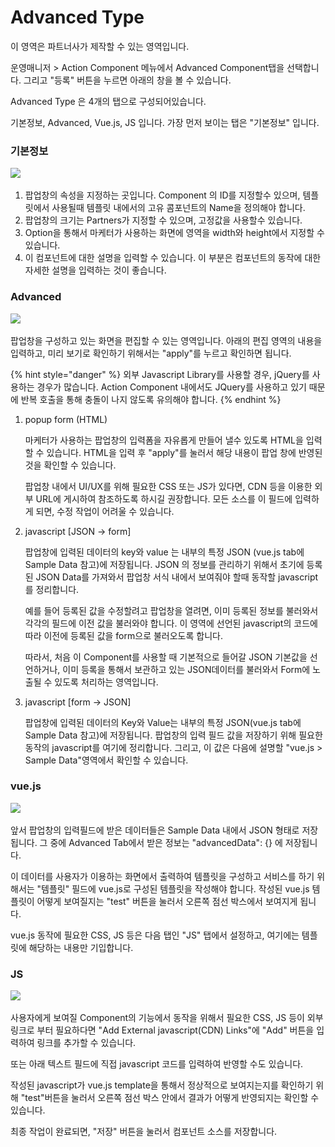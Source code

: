 # Advanced Type

이 영역은 파트너사가 제작할 수 있는 영역입니다.

운영매니저 > Action Component 메뉴에서 Advanced Component탭을 선택합니다. 그리고 "등록" 버튼을 누르면 아래의 창을 볼 수 있습니다.

Advanced Type 은 4개의 탭으로 구성되어있습니다.

기본정보, Advanced, Vue.js, JS 입니다. 가장 먼저 보이는 탭은 "기본정보" 입니다.

### 기본정보

![](<../../../.gitbook/assets/스크린샷 2021-11-02 오후 6.13.12 (1).png>)

1. 팝업창의 속성을 지정하는 곳입니다. Component 의 ID를 지정할수 있으며, 템플릿에서 사용될때 템플릿 내에서의 고유 콤포넌트의 Name을 정의해야 합니다.
2. 팝업창의 크기는 Partners가 지정할 수 있으며, 고정값을 사용할수 있습니다.
3. Option을 통해서 마케터가 사용하는 화면에 영역을 width와 height에서 지정할 수 있습니다.
4. 이 컴포넌트에 대한 설명을 입력할 수 있습니다. 이 부분은 컴포넌트의 동작에 대한 자세한 설명을 입력하는 것이 좋습니다.

### Advanced

![](<../../../.gitbook/assets/스크린샷 2021-11-02 오후 6.13.19 (1).png>)

팝업창을 구성하고 있는 화면을 편집할 수 있는 영역입니다. 아래의 편집 영역의 내용을 입력하고, 미리 보기로 확인하기 위해서는 "apply"를 누르고 확인하면 됩니다.

{% hint style="danger" %}
외부 Javascript Library를 사용할 경우, jQuery를 사용하는 경우가 많습니다. Action Component 내에서도 JQuery를 사용하고 있기 때문에 반복 호출을 통해 충돌이 나지 않도록 유의해야 합니다.
{% endhint %}

1.  popup form (HTML)

    마케터가 사용하는 팝업창의 입력폼을 자유롭게 만들어 낼수 있도록 HTML을 입력할 수 있습니다. HTML을 입력 후 "apply"를 눌러서 해당 내용이 팝업 창에 반영된 것을 확인할 수 있습니다.

    팝업창 내에서 UI/UX를 위해 필요한 CSS 또는 JS가 있다면, CDN 등을 이용한 외부 URL에 게시하여 참조하도록 하시길 권장합니다. 모든 소스를 이 필드에 입력하게 되면, 수정 작업이 어려울 수 있습니다.
2.  javascript \[JSON -> form]

    팝업창에 입력된 데이터의 key와 value 는 내부의 특정 JSON (vue.js tab에 Sample Data 참고)에 저장됩니다. JSON 의 정보를 관리하기 위해서 초기에 등록된 JSON Data를 가져와서 팝업창 서식 내에서 보여줘야 할때 동작할 javascript 를 정리합니다.

    예를 들어 등록된 값을 수정할려고 팝업창을 열려면, 이미 등록된 정보를 불러와서 각각의 필드에 이전 값을 불러와야 합니다. 이 영역에 선언된 javascript의 코드에 따라 이전에 등록된 값을 form으로 불러오도록 합니다.

    따라서, 처음 이 Component를 사용할 때 기본적으로 들어갈 JSON 기본값을 선언하거나, 이미 등록을 통해서 보관하고 있는 JSON데이터를 불러와서 Form에 노출될 수 있도록 처리하는 영역입니다.
3.  javascript \[form -> JSON]

    팝업창에 입력된 데이터의 Key와 Value는 내부의 특정 JSON(vue.js tab에 Sample Data 참고)에 저장됩니다. 팝업창의 입력 필드 값을 저장하기 위해 필요한 동작의 javascript를 여기에 정리합니다. 그리고, 이 값은 다음에 설명할 "vue.js > Sample Data"영역에서 확인할 수 있습니다.

### vue.js

![](<../../../.gitbook/assets/스크린샷 2021-11-02 오후 6.13.33.png>)

앞서 팝업창의 입력필드에 받은 데이터들은 Sample Data 내에서 JSON 형태로 저장됩니다. 그 중에 Advanced Tab에서 받은 정보는 "advancedData": {} 에 저장됩니다.

이 데이터를 사용자가 이용하는 화면에서 출력하여 템플릿을 구성하고 서비스를 하기 위해서는 "템플릿" 필드에 vue.js로 구성된 템플릿을 작성해야 합니다. 작성된 vue.js 템플릿이 어떻게 보여질지는 "test" 버튼을 눌러서 오른쪽 점선 박스에서 보여지게 됩니다.

vue.js 동작에 필요한 CSS, JS 등은 다음 탭인 "JS" 탭에서 설정하고, 여기에는 템플릿에 해당하는 내용만 기입합니다.

### JS

![](<../../../.gitbook/assets/스크린샷 2021-11-02 오후 6.13.41 (1).png>)

사용자에게 보여질 Component의 기능에서 동작을 위해서 필요한 CSS, JS 등이 외부 링크로 부터 필요하다면 "Add External javascript(CDN) Links"에 "Add" 버튼을 입력하여 링크를 추가할 수 있습니다.

또는 아래 텍스트 필드에 직접 javascript 코드를 입력하여 반영할 수도 있습니다.

작성된 javascript가 vue.js template을 통해서 정상적으로 보여지는지를 확인하기 위해 "test"버튼을 눌러서 오른쪽 점선 박스 안에서 결과가 어떻게 반영되지는 확인할 수 있습니다.

최종 작업이 완료되면, "저장" 버튼을 눌러서 컴포넌트 소스를 저장합니다.
